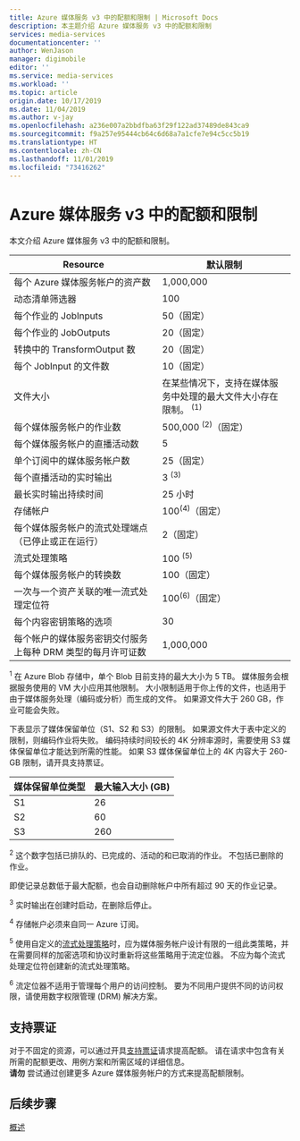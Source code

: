 ```yaml
---
title: Azure 媒体服务 v3 中的配额和限制 | Microsoft Docs
description: 本主题介绍 Azure 媒体服务 v3 中的配额和限制
services: media-services
documentationcenter: ''
author: WenJason
manager: digimobile
editor: ''
ms.service: media-services
ms.workload: ''
ms.topic: article
origin.date: 10/17/2019
ms.date: 11/04/2019
ms.author: v-jay
ms.openlocfilehash: a236e007a2bbdfba63f29f122ad37489de843ca9
ms.sourcegitcommit: f9a257e95444cb64c6d68a7a1cfe7e94c5cc5b19
ms.translationtype: HT
ms.contentlocale: zh-CN
ms.lasthandoff: 11/01/2019
ms.locfileid: "73416262"
---
```

# <a name="quotas-and-limitations-in-azure-media-services-v3"></a>Azure 媒体服务 v3 中的配额和限制

本文介绍 Azure 媒体服务 v3 中的配额和限制。

| Resource | 默认限制 | 
| --- | --- | 
| 每个 Azure 媒体服务帐户的资产数 | 1,000,000|
| 动态清单筛选器|100|
| 每个作业的 JobInputs | 50（固定）|
| 每个作业的 JobOutputs | 20（固定） |
| 转换中的 TransformOutput 数 | 20（固定） |
| 每个 JobInput 的文件数|10（固定）|
| 文件大小| 在某些情况下，支持在媒体服务中处理的最大文件大小存在限制。 <sup>(1)</sup> |
| 每个媒体服务帐户的作业数 | 500,000 <sup>(2)</sup>（固定）|
| 每个媒体服务帐户的直播活动数 |5|
| 单个订阅中的媒体服务帐户数 | 25（固定） |
| 每个直播活动的实时输出 |3 <sup>(3)</sup> |
| 最长实时输出持续时间 | 25 小时 |
| 存储帐户 | 100<sup>(4)</sup>（固定） |
| 每个媒体服务帐户的流式处理端点（已停止或正在运行）|2（固定）|
| 流式处理策略 | 100 <sup>(5)</sup> |
| 每个媒体服务帐户的转换数 | 100（固定）|
| 一次与一个资产关联的唯一流式处理定位符 | 100<sup>(6)</sup>（固定） |
| 每个内容密钥策略的选项 |30 | 
| 每个帐户的媒体服务密钥交付服务上每种 DRM 类型的每月许可证数|1,000,000|

<sup>1</sup> 在 Azure Blob 存储中，单个 Blob 目前支持的最大大小为 5 TB。 媒体服务会根据服务使用的 VM 大小应用其他限制。 大小限制适用于你上传的文件，也适用于由于媒体服务处理（编码或分析）而生成的文件。 如果源文件大于 260 GB，作业可能会失败。 

下表显示了媒体保留单位（S1、S2 和 S3）的限制。 如果源文件大于表中定义的限制，则编码作业将失败。 编码持续时间较长的 4K 分辨率源时，需要使用 S3 媒体保留单位才能达到所需的性能。 如果 S3 媒体保留单位上的 4K 内容大于 260-GB 限制，请开具支持票证。

|媒体保留单位类型   |最大输入大小 (GB)|
|---|---|
|S1 |   26|
|S2 | 60|
|S3 |260|

<sup>2</sup> 这个数字包括已排队的、已完成的、活动的和已取消的作业。 不包括已删除的作业。 

即使记录总数低于最大配额，也会自动删除帐户中所有超过 90 天的作业记录。 

<sup>3</sup> 实时输出在创建时启动，在删除后停止。

<sup>4</sup> 存储帐户必须来自同一 Azure 订阅。

<sup>5</sup> 使用自定义的[流式处理策略](https://docs.microsoft.com/rest/api/media/streamingpolicies)时，应为媒体服务帐户设计有限的一组此类策略，并在需要同样的加密选项和协议时重新将这些策略用于流定位器。 不应为每个流式处理定位符创建新的流式处理策略。

<sup>6</sup> 流定位器不适用于管理每个用户的访问控制。 要为不同用户提供不同的访问权限，请使用数字权限管理 (DRM) 解决方案。

## <a name="support-ticket"></a>支持票证

对于不固定的资源，可以通过开具[支持票证](https://portal.azure.cn/#blade/Microsoft_Azure_Support/HelpAndSupportBlade/newsupportrequest)请求提高配额。 请在请求中包含有关所需的配额更改、用例方案和所需区域的详细信息。 <br/>**请勿** 尝试通过创建更多 Azure 媒体服务帐户的方式来提高配额限制。

## <a name="next-steps"></a>后续步骤

[概述](media-services-overview.md)
